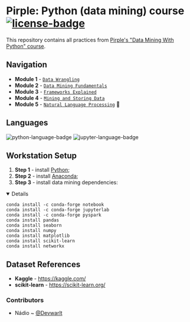 # Pirple: Python (data mining) course [![license-badge]][license]
This repository contains all practices from [Pirple's "Data Mining With Python" course][pirple-py-dm-course].

## Navigation
- **Module 1** - [`Data Wrangling`][module-1]
- **Module 2** - [`Data Mining Fundamentals`][module-2]
- **Module 3** - [`Frameworks Explained`][module-3]
- **Module 4** - [`Mining and Storing Data`][module-4]
- **Module 5** - [`Natural Language Processing`][module-5] :hammer:

## Languages
![python-language-badge] ![jupyter-language-badge]

## Workstation Setup
1. **Step 1** - install [Python][ref-1];
1. **Step 2** - install [Anaconda][ref-2];
1. **Step 3** - install data mining dependencies:
<details open>

```terminal
conda install -c conda-forge notebook
conda install -c conda-forge jupyterlab
conda install -c conda-forge pyspark
conda install pandas
conda install seaborn
conda install numpy
conda install matplotlib
conda install scikit-learn
conda install networkx
```

</details>

## Dataset References
- **Kaggle** - https://kaggle.com/
- **scikit-learn** - https://scikit-learn.org/

### Contributors
- Nádio ~ [@Devwarlt][nadio-ref]

[nadio-ref]: https://github.com/Devwarlt

[python-language-badge]: https://img.shields.io/badge/Python-3.8.3-yellow?logo=python&style=plastic
[jupyter-language-badge]: https://img.shields.io/badge/Notebook-6.0.3-yellow?logo=jupyter&style=plastic

[license-badge]: https://img.shields.io/badge/License-WTFPL-black?style=plastic
[license]: /LICENSE

[pirple-py-dm-course]: https://www.pirple.com/#cst-v2-section-SJx3vzU37

[ref-1]: https://www.python.org/downloads/
[ref-2]: https://docs.anaconda.com/anaconda/install/

[module-1]: /PyDM.Module1
[module-2]: /PyDM.Module2
[module-3]: /PyDM.Module3
[module-4]: /PyDM.Module4
[module-5]: /PyDM.Module5
